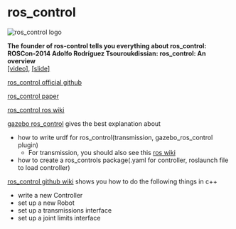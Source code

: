 # ros_control

![ros_control logo](https://avatars1.githubusercontent.com/u/4827547?s=200&v=4)


**The founder of ros-control tells you everything about ros_control:**  
**ROSCon-2014 Adolfo Rodríguez Tsouroukdissian: ros_control: An overview**  
[[video]](https://vimeo.com/107507546), [[slide]](https://roscon.ros.org/2014/wp-content/uploads/2014/07/ros_control_an_overview.pdf)

[ros_control official github](https://github.com/ros-controls)  

[ros_control paper](https://github.com/ros-controls/joss_paper/blob/master/paper.md)

[ros_control ros wiki](http://wiki.ros.org/ros_control?distro=melodic)

[gazebo ros_control](https://github.com/ros-controls/ros_control/wiki) gives the best explanation about 
  * how to write urdf for ros_control(transmission, gazebo_ros_control plugin)
      - For transmission, you should also see this [ros wiki](http://wiki.ros.org/urdf/XML/Transmission)
  * how to create a ros_controls package(.yaml for controller, roslaunch file to load controller)

[ros_control github wiki](https://github.com/ros-controls/ros_control/wiki)  shows you how to do the following things in c++
  * write a new Controller
  * set up a new Robot
  * set up a transmissions interface
  * set up a joint limits interface
  
